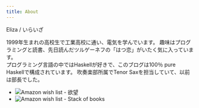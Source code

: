 ```yaml
---
title: About
---
```


Eliza / いらいざ

1999年生まれの高校生で工業高校に通い、電気を学んでいます。
趣味はプログラミングと読書、先日読んだツルゲーネフの「はつ恋」がいたく気に入っています。  
プログラミング言語の中ではHaskellが好きで、このブログは100％ pure Haskellで構成されています。
吹奏楽部所属でTenor Saxを担当していて、以前は部長でした。

- ![Amazon wish list - 欲望](http://www.amazon.co.jp/registry/wishlist/25MO8CPCQ2FAP/ref=cm_sw_r_tw_ws_x_tHO6xbZ0QY7QQ)
- ![Amazon wish list - Stack of books](http://www.amazon.co.jp/registry/wishlist/159P6KS6Z9TOT/ref=cm_sw_r_tw_ws_x_gMO6xb1N3CPKC)
